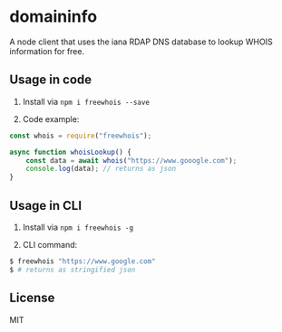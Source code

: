 # domaininfo

A node client that uses the iana RDAP DNS database to lookup WHOIS information for free.

## Usage in code

1. Install via `npm i freewhois --save`

2. Code example:

```javascript
const whois = require("freewhois");

async function whoisLookup() {
    const data = await whois("https://www.gooogle.com");
    console.log(data); // returns as json
}

```

## Usage in CLI

1. Install via `npm i freewhois -g`

2. CLI command:

```bash
$ freewhois "https://www.google.com"
$ # returns as stringified json
```

## License

MIT